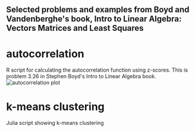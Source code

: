 ## Selected problems and examples from Boyd and Vandenberghe's book, Intro to Linear Algebra: Vectors Matrices and Least Squares



# autocorrelation
R script for calculating the autocorrelation function using z-scores. This is problem 3.26 in Stephen Boyd's Intro to Linear Algebra book.
![autocorrelation plot](https://github.com/blakeb211/autocorrelation/blob/main/autocorrelation%20function.jpeg)

# k-means clustering
Julia script showing k-means clustering
